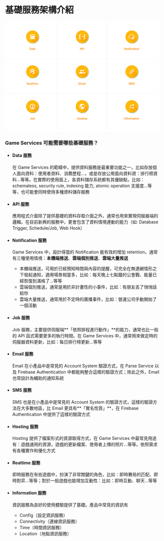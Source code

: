 # 基礎服務架構介紹

![](/assets/Infrastructure2.jpg "Infrastructure")

### Game Services 可能需要哪些基礎服務？

* #### Data 服務

  在 Game Services 的範疇中，提供資料服務是最重要功能之一，比如存放個人面向資料：使用者資料、消費歷程...，或是存放公用面向資料資：排行榜資料...等等。在實際的使用面上，各資料儲存系統都有其優缺點，比如：schemaless, security rule, indexing 能力, atomic operation 支援度...等等，也可能會同時使用多種資料儲存服務
  
* #### API 服務
  
  應用程式介面除了提供基礎的資料存取介面之外，通常也用來實現伺服器端的邏輯。在目前新興的服務中，更會包含了資料情境連動的能力（如: Database Trigger, Schedule/Job, Web Hook）

* #### Notification 服務

  Game Services 中，設計得當的 Notification 能有效的增加 retention，通常有三種使用情境：**本機端推送**、**雲端個別推送**、**雲端大量推送**
    
  * 本機端推送，可用於已經預知時間與內容的提醒，可完全在無連網情形之下發起通知，適用場景相當多，比如：每天晚上七點鐘的公會戰、能量已經恢復到滿格了...等等
  * 雲端個別推送，通常是用於非計畫性的小事件，比如：有朋友丟了悄悄話給你
  * 雲端大量推送，通常用於不定時的廣播事件，比如：營運公司手動開始了一個活動

* #### Job 服務

  Job 服務，主要提供伺服端**「依照排程進行動作」**的能力，通常也比一般的 API 函式需要更多的執行時間。在 Game Services 中，通常用來做定時的伺服器資料更新，比如：每日排行榜更新...等等

* #### Email 服務
  
  Email 在小產品中是常見的 Account System 驗證方式，在 Parse Service 以及 Firebase Authentication 中都能夠整合這樣的驗證方式；除此之外，Email 也常設計為輔助的通知系統

* #### SMS 服務

  SMS 也是在小產品中是常見的 Account System 的驗證方式，這樣的驗證方法在大多數地區，比 Email 更具有**「實名性質」**，在 Firebase Authentication 中提供了這樣的驗證方式

* #### Hosting 服務
  
  Hosting 提供了檔案形式的資源取得方式，在 Game Services 中最常見用途有：遊戲通用的資源，遊戲的更新檔案、使用者上傳的照片...等等。依照需求有各種實作和優化方式

* #### Realtime 服務

  即時服務在有些遊戲中，扮演了非常關鍵的角色，比如：即時賽局的匹配、即時對弈...等等；對於一般遊戲也能增加互動性：比如：即時互動、聊天...等等
  
* #### Information 服務

  資訊服務為良好的使用體驗提供了基礎。產品中常見的資訊有

  * Config（設定資訊服務）
  * Connectivity（連線資訊服務）
  * Time（時間資訊服務）
  * Location（地點資訊服務）

